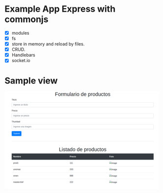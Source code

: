 Example App Express with commonjs
=====================================
- [x] modules
- [x] fs 
- [x] store in memory and reload by files.
- [x] CRUD.
- [x] Handlebars
- [x] socket.io

# Sample view

![Vista handlebars](sample.png "Vista de uso")
